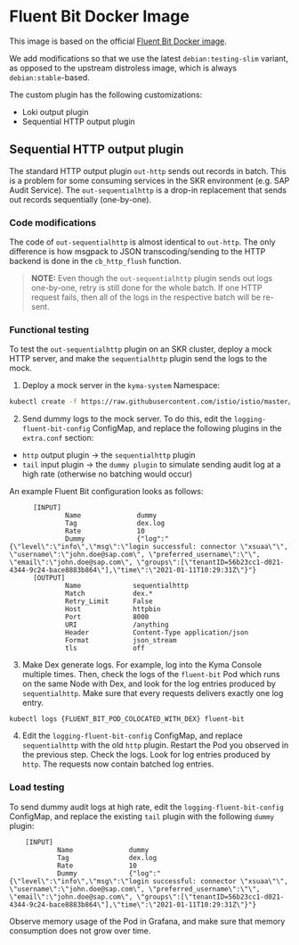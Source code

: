# Fluent Bit Docker Image

This image is based on the official [Fluent Bit Docker image](https://github.com/fluent/fluent-bit/blob/v1.8.4/dockerfiles/Dockerfile.x86_64).

We add modifications so that we use the latest `debian:testing-slim` variant, as opposed to the upstream distroless image, which is always `debian:stable`-based.

The custom plugin has the following customizations:

* Loki output plugin
* Sequential HTTP output plugin

## Sequential HTTP output plugin

The standard HTTP output plugin `out-http` sends out records in batch. This is a problem for some consuming services in the SKR environment (e.g. SAP Audit Service).
The `out-sequentialhttp` is a drop-in replacement that sends out records sequentially (one-by-one).

### Code modifications

The code of `out-sequentialhttp` is almost identical to `out-http`. The only difference is how msgpack to JSON transcoding/sending to the HTTP backend is done in the `cb_http_flush` function.

> **NOTE:** Even though the `out-sequentialhttp` plugin sends out logs one-by-one, retry is still done for the whole batch. If one HTTP request fails, then all of the logs in the respective batch will be re-sent.

### Functional testing

To test the `out-sequentialhttp` plugin on an SKR cluster, deploy a mock HTTP server, and make the `sequentialhttp` plugin send the logs to the mock.

1. Deploy a mock server in the `kyma-system` Namespace:
```bash
kubectl create -f https://raw.githubusercontent.com/istio/istio/master/samples/httpbin/httpbin.yaml
```

2. Send dummy logs to the mock server. To do this, edit the `logging-fluent-bit-config` ConfigMap, and replace the following plugins in the `extra.conf` section:
* `http` output plugin → the `sequentialhttp` plugin
* `tail` input plugin → the `dummy plugin` to simulate sending audit log at a high rate (otherwise no batching would occur)

An example Fluent Bit configuration looks as follows:
```
      [INPUT]
              Name              dummy
              Tag               dex.log
              Rate              10
              Dummy             {"log":"{\"level\":\"info\",\"msg\":\"login successful: connector \"xsuaa\"\", \"username\":\"john.doe@sap.com\", \"preferred_username\":\"\", \"email\":\"john.doe@sap.com\", \"groups\":[\"tenantID=56b23cc1-d021-4344-9c24-bace8883b864\"],\"time\":\"2021-01-11T10:29:31Z\"}"}
      [OUTPUT]
              Name             sequentialhttp
              Match            dex.*
              Retry_Limit      False
              Host             httpbin
              Port             8000
              URI              /anything
              Header           Content-Type application/json
              Format           json_stream
              tls              off
```

3. Make Dex generate logs. For example, log into the Kyma Console multiple times. Then, check the logs of the `fluent-bit` Pod which runs on the same Node with Dex, and look for the log entries produced by `sequentialhttp`. Make sure that every requests delivers exactly one log entry.

```
kubectl logs {FLUENT_BIT_POD_COLOCATED_WITH_DEX} fluent-bit
```

4. Edit the `logging-fluent-bit-config` ConfigMap, and replace `sequentialhttp` with the old `http` plugin. Restart the Pod you observed in the previous step. Check the logs. Look for log entries produced by `http`. The requests now contain batched log entries. 

### Load testing

To send dummy audit logs at high rate, edit the `logging-fluent-bit-config` ConfigMap, and replace the existing `tail` plugin with the following `dummy` plugin:
```
    [INPUT]
            Name              dummy
            Tag               dex.log
            Rate              10
            Dummy             {"log":"{\"level\":\"info\",\"msg\":\"login successful: connector \"xsuaa\"\", \"username\":\"john.doe@sap.com\", \"preferred_username\":\"\", \"email\":\"john.doe@sap.com\", \"groups\":[\"tenantID=56b23cc1-d021-4344-9c24-bace8883b864\"],\"time\":\"2021-01-11T10:29:31Z\"}"}
```
Observe memory usage of the Pod in Grafana, and make sure that memory consumption does not grow over time.
